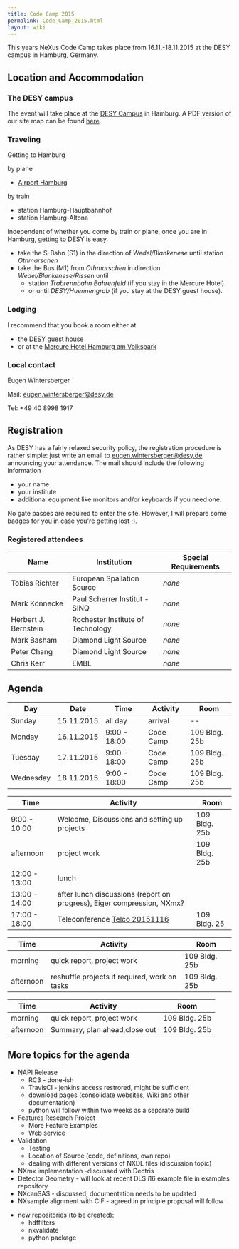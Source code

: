 ```yaml
---
title: Code Camp 2015
permalink: Code_Camp_2015.html
layout: wiki
---
```


This years NeXus Code Camp takes place from 16.11.-18.11.2015 at the
DESY campus in Hamburg, Germany.

Location and Accommodation
--------------------------

### The DESY campus

The event will take place at the [DESY
Campus](https://www.openstreetmap.org/#map=17/53.57749/9.87851) in
Hamburg. A PDF version of our site map can be found
[here](pdfs/NexusCodeCamp2015_map.pdf "wikilink").

### Traveling

Getting to Hamburg

by plane

-   [Airport Hamburg](https://www.hamburg-airport.de/en/)

by train

-   station Hamburg-Hauptbahnhof
-   station Hamburg-Altona

Independent of whether you come by train or plane, once you are in
Hamburg, getting to DESY is easy.

-   take the S-Bahn (S1) in the direction of *Wedel/Blankenese* until
    station *Othmarschen*
-   take the Bus (M1) from *Othmarschen* in direction
    *Wedel/Blankenese/Risse*n until
    -   station *Trabrennbahn Bahrenfeld* (if you stay in the Mercure
        Hotel)
    -   or until *DESY/Huennengrab* (if you stay at the DESY guest
        house).

### Lodging

I recommend that you book a room either at

-   the [DESY guest
    house](http://guest-services.desy.de/hostel_in_hamburg/index_eng.html)
-   or at the [Mercure Hotel Hamburg am
    Volkspark](http://www.accorhotels.com/gb/hotel-1659-mercure-hotel-hamburg-am-volkspark-ex-novotel-hamburg-arena/index.shtml)

### Local contact

Eugen Wintersberger

Mail: <eugen.wintersberger@desy.de>

Tel: +49 40 8998 1917

Registration
------------

As DESY has a fairly relaxed security policy, the registration procedure
is rather simple: just write an email to <eugen.wintersberger@desy.de>
announcing your attendance. The mail should include the following
information

-   your name
-   your institute
-   additional equipment like monitors and/or keyboards if you need one.

No gate passes are required to enter the site. However, I will prepare
some badges for you in case you're getting lost ;).

### Registered attendees

| Name                 | Institution                       | Special Requirements |
|----------------------|-----------------------------------|----------------------|
| Tobias Richter       | European Spallation Source        | *none*               |
| Mark Könnecke        | Paul Scherrer Institut - SINQ     | *none*               |
| Herbert J. Bernstein | Rochester Institute of Technology | *none*               |
| Mark Basham          | Diamond Light Source              | *none*               |
| Peter Chang          | Diamond Light Source              | *none*               |
| Chris Kerr           | EMBL                              | *none*               |

Agenda
------

| Day       | Date       | Time         | Activity  | Room          |
|-----------|------------|--------------|-----------|---------------|
| Sunday    | 15.11.2015 | all day      | arrival   | --            |
| Monday    | 16.11.2015 | 9:00 - 18:00 | Code Camp | 109 Bldg. 25b |
| Tuesday   | 17.11.2015 | 9:00 - 18:00 | Code Camp | 109 Bldg. 25b |
| Wednesday | 18.11.2015 | 9:00 - 18:00 | Code Camp | 109 Bldg. 25b |

| Time          | Activity                                                               | Room          |
|---------------|------------------------------------------------------------------------|---------------|
| 9:00 - 10:00  | Welcome, Discussions and setting up projects                           | 109 Bldg. 25b |
| afternoon     | project work                                                           | 109 Bldg. 25b |
| 12:00 - 13:00 | lunch                                                                  |               |
| 13:00 - 14:00 | after lunch discussions (report on progress), Eiger compression, NXmx? |               |
| 17:00 - 18:00 | Teleconference [Telco 20151116](Telco_20151116.html "wikilink")             | 109 Bldg. 25  |

| Time      | Activity                                      | Room          |
|-----------|-----------------------------------------------|---------------|
| morning   | quick report, project work                    | 109 Bldg. 25b |
| afternoon | reshuffle projects if required, work on tasks | 109 Bldg. 25b |

| Time      | Activity                      | Room          |
|-----------|-------------------------------|---------------|
| morning   | quick report, project work    | 109 Bldg. 25b |
| afternoon | Summary, plan ahead,close out | 109 Bldg. 25b |

More topics for the agenda
--------------------------

-   NAPI Release
    -   RC3 - done-ish
    -   TravisCI - jenkins access restrored, might be sufficient
    -   download pages (consolidate websites, Wiki and other
        documentation)
    -   python will follow within two weeks as a separate build
-   Features Research Project
    -   More Feature Examples
    -   Web service
-   Validation
    -   Testing
    -   Location of Source (code, definitions, own repo)
    -   dealing with different versions of NXDL files (discussion topic)
-   NXmx implementation -discussed with Dectris
-   Detector Geometry - will look at recent DLS i16 example file in
    examples repository
-   NXcanSAS - discussed, documentation needs to be updated
-   NXsample alignment with CIF - agreed in principle proposal will
    follow

<!-- -->

-   new repositories (to be created):
    -   hdffilters
    -   nxvalidate
    -   python package

